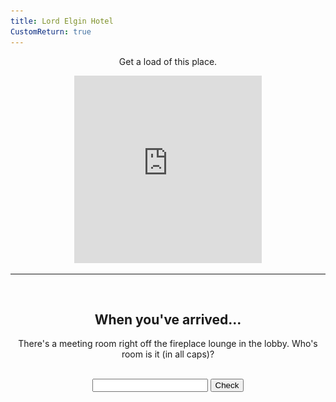 ```yaml
---
title: Lord Elgin Hotel
CustomReturn: true
---
```


<div style="text-align:center">
  <p align="center">
    Get a load of this place. 
  </p>
</div>

<div style="text-align:center">
<iframe src="https://www.google.com/maps/embed?pb=!1m18!1m12!1m3!1d1400.2014100661684!2d-75.69486736082969!3d45.42138061564148!2m3!1f0!2f0!3f0!3m2!1i1024!2i768!4f13.1!3m3!1m2!1s0x4cce05aa7df41401%3A0x68e9ea08d2d22227!2sLord+Elgin+Hotel!5e0!3m2!1sen!2sca!4v1535961142934" width="300" height="300" frameborder="0" style="border:0" allowfullscreen></iframe>
</div>
  
<hr>
  
<br>
<div style="text-align:center">
  <p align="center">
    <h2>When you've arrived...</h2>
    There's a meeting room right off the fireplace lounge in the lobby. Who's room is it (in all caps)?
  </p>
</div>
<br>

<div style="text-align:center">
  <form id="FirstQ" onSubmit="dogs(); return false;">
    <input type="text" id="answer" name="user_name" />
    <input type="button" value="Check" onclick="dogs(); return false;" />
  </form>
</div>

<div style="text-align:center">
  <p id="demo"></p>
</div>

<div id="FirstAnswer" style="display: none; text-align:center">
  <hr>
  <br>
  <h2>A closer look</h2>
  <img id="imgFirstAnswer" src="none.jpg" height="534" width="300">
  <p id="fa_txt"></p>
  <br>
</div>  

<div id="SecondAnswer" style="display: none; text-align:center">
  <hr>
  <br>
  <h2>The last step</h2>
  Find your gentleman friend and express to him the magical notion:
  <br>
  <b>
  <p id="DecodedMessage" style="color:rgb(43, 215, 215);font-size:22px"></p>
  </b>
  <br>
</div>  

<script src = "/7571101397556063/htools.js"></script>

<script>
  var img_fa  = "IMAG0212.jpg"
  var h_fa    = 249851350515432000
  var h_sa    = 8246957399872469000
  
  function dogs() {
      var text = document.getElementById("FirstQ").elements[0].value;
      var HashResult = lazyHash(text);
      //text = text + "<br>" + HashResult;

      setCookie("loc4_FirstAnswerCookie", text, 365)
      //document.getElementById("demo").innerHTML = text;

    if (HashResult == h_fa) 
    {
      document.getElementById("demo").innerHTML = "Success!";
      document.getElementById("imgFirstAnswer").src = f(img_fa);
      document.getElementById("fa_txt").innerHTML = A_Decode("HNqatbfvtb''gbp4qzp4fvazwwp4azynp4sxqzrrsxqaazujtbgbp4ujtbqzfvp4hnqatbp4wxqzhnqafvazazyhgb..p4WS''qqtbp4qatbqzfvrvp4fvjmyhazfvgbp4azynp4qzp4gbyhqztgtgp4wxtgqzecrfp4wxazeep4tgtbynhnp4gbazyhtbwwqatbfvtbp4wxrrp4hnqatbp4sxqaazujtbp4azujp4hnqatbp4ynqzfvp4fvwsumqahn..p4UJazp4wsrvtbqzp4wsynp4hnqatbfvtb''gbp4qzujrrp4hnfvjmhnqap4hnazp4tbyhp4hnqaazjmumqa........");
      document.getElementById("FirstAnswer").style.display = "block";
    }
    else if (HashResult == 210726503048)
    {
      alert("Reset!");
      setCookie("loc4_SecondAnswerCookie", "", 365);
    }
    else 
    {
      document.getElementById("demo").innerHTML = "Try again :( <br> (Your last try was: \"" + text + "\")";
      document.getElementById("FirstAnswer").style.display = "none";
      document.getElementById("SecondAnswer").style.display = "none";
    }
  }

  function f(ta) {
   //Cheater!!
   //alert("/" + parseInt((lazyHash("1510129177")-lazyHash("crumblies") + 31)/1000000000) + "/" + ta);
   return "/" + parseInt((lazyHash("1510129177")-lazyHash("crumblies") + 31)/1000000000) + "/" + ta;
  } 

  function lazyHash(InString) {
      var hash = 5381;
      for(var i = 0; i < InString.length; i++)
      {
         hash = hash*33 + InString.charCodeAt(i);
      }
      return hash;
  }

  function setCookie(cname, cvalue, exdays) {
      var d = new Date();
      d.setTime(d.getTime() + (exdays * 24 * 60 * 60 * 1000));
      var expires = "expires="+d.toUTCString();
      document.cookie = cname + "=" + cvalue + ";" + expires + ";path=/";
  }

  function getCookie(cname) {
      var name = cname + "=";
      var ca = document.cookie.split(';');
      for(var i = 0; i < ca.length; i++) {
          var c = ca[i];
          while (c.charAt(0) == ' ') {
              c = c.substring(1);
          }
          if (c.indexOf(name) == 0) {
              return c.substring(name.length, c.length);
          }
      }
      return "";
  }

  function getParameterByName(name) {
      name = name.replace(/[\[]/, "\\[").replace(/[\]]/, "\\]");
      var regex = new RegExp("[\\?&]" + name + "=([^&#]*)"),
          results = regex.exec(location.search);
      return results === null ? "" : decodeURIComponent(results[1].replace(/\+/g, " "));
  }

  /////////////
  /////////////

  var PreviousFirstAnswer = getCookie("loc4_FirstAnswerCookie");
  if (lazyHash(PreviousFirstAnswer) == h_fa)
  {
    document.getElementById("FirstQ").elements[0].value = PreviousFirstAnswer;
    document.getElementById("demo").innerHTML = "Success!";
    document.getElementById("imgFirstAnswer").src = f(img_fa);
    document.getElementById("fa_txt").innerHTML = A_Decode("HNqatbfvtb''gbp4qzp4fvazwwp4azynp4sxqzrrsxqaazujtbgbp4ujtbqzfvp4hnqatbp4wxqzhnqafvazazyhgb..p4WS''qqtbp4qatbqzfvrvp4fvjmyhazfvgbp4azynp4qzp4gbyhqztgtgp4wxtgqzecrfp4wxazeep4tgtbynhnp4gbazyhtbwwqatbfvtbp4wxrrp4hnqatbp4sxqaazujtbp4azujp4hnqatbp4ynqzfvp4fvwsumqahn..p4UJazp4wsrvtbqzp4wsynp4hnqatbfvtb''gbp4qzujrrp4hnfvjmhnqap4hnazp4tbyhp4hnqaazjmumqa........");
    document.getElementById("FirstAnswer").style.display = "block";
  }

  var SecondAnswer = getParameterByName("sa")
  var PreviousSecondAnswer = getCookie("loc4_SecondAnswerCookie");
  if (lazyHash(SecondAnswer) == h_sa)
    {setCookie("loc4_SecondAnswerCookie", SecondAnswer, 365); LoadAll();} 
  else if (lazyHash(PreviousSecondAnswer) == h_sa)
    {LoadAll();}

  function LoadAll(){
    document.getElementById("demo").innerHTML = "Success!";
    document.getElementById("imgFirstAnswer").src = f(img_fa);
    document.getElementById("fa_txt").innerHTML = A_Decode("HNqatbfvtb''gbp4qzp4fvazwwp4azynp4sxqzrrsxqaazujtbgbp4ujtbqzfvp4hnqatbp4wxqzhnqafvazazyhgb..p4WS''qqtbp4qatbqzfvrvp4fvjmyhazfvgbp4azynp4qzp4gbyhqztgtgp4wxtgqzecrfp4wxazeep4tgtbynhnp4gbazyhtbwwqatbfvtbp4wxrrp4hnqatbp4sxqaazujtbp4azujp4hnqatbp4ynqzfvp4fvwsumqahn..p4UJazp4wsrvtbqzp4wsynp4hnqatbfvtb''gbp4qzujrrp4hnfvjmhnqap4hnazp4tbyhp4hnqaazjmumqa........");
    document.getElementById("FirstAnswer").style.display = "block";

    document.getElementById("SecondAnswer").style.display = "block";
    document.getElementById("DecodedMessage").innerHTML = 🍑;
  }

</script>
